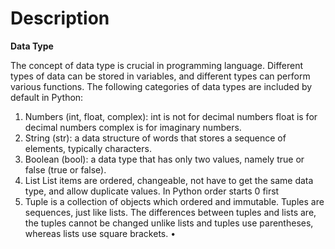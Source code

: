 # Description

**Data Type**

The concept of data type is crucial in programming language.
Different types of data can be stored in variables, and different types can perform various functions.
The following categories of data types are included by default in Python:
  1. Numbers (int, float, complex):
       int is not for decimal numbers
       float is for decimal numbers
       complex is for imaginary numbers.
  2. String (str):  a data structure of words that stores a sequence of elements, typically characters.
  3. Boolean (bool): a data type that has only two values, namely true or false (true or false).
  4. List
     List items are ordered, changeable, not have to get the same data type, and allow duplicate values. In Python order starts 0 first
  5. Tuple is a collection of objects which ordered and immutable. 
     Tuples are sequences, just like lists. The differences between tuples and lists are, the tuples cannot be changed unlike lists and tuples use parentheses, whereas       lists use square brackets.
      •	
